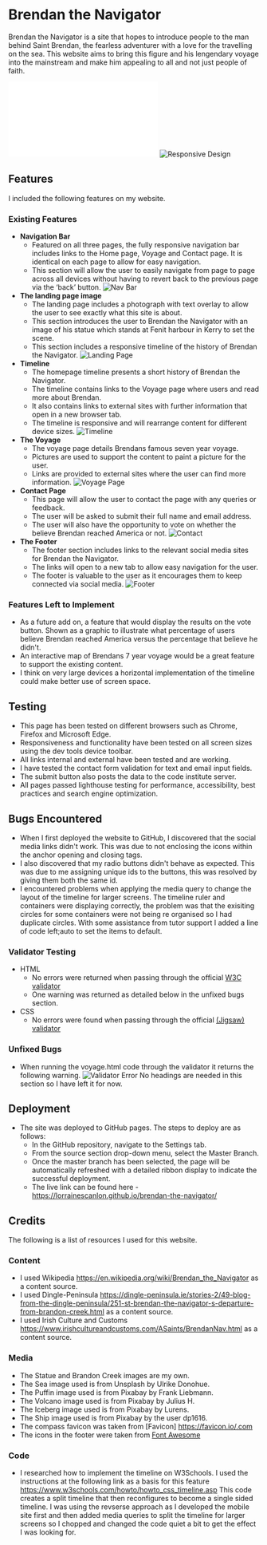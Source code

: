 # Brendan the Navigator
Brendan the Navigator is a site that hopes to introduce people to the man behind Saint Brendan, the fearless adventurer with a love for the travelling on the sea.
This website aims to bring this figure and his lengendary voyage into the mainstream and make him appealing to all and not just people of faith. 

![Wireframe](docs/wireframes/brendanwireframes.pdf)
![Responsive Design](docs/images/responsivebright.PNG)

## Features 
I included the following features on my website.
### Existing Features
- __Navigation Bar__
  - Featured on all three pages, the fully responsive navigation bar includes links to the Home page, Voyage and Contact page. It is identical on each page to allow for easy navigation.
  - This section will allow the user to easily navigate from page to page across all devices without having to revert back to the previous page via the ‘back’ button. 
![Nav Bar](docs/images/navbar.PNG)
- __The landing page image__
  - The landing page includes a photograph with text overlay to allow the user to see exactly what this site is about. 
  - This section introduces the user to Brendan the Navigator with an image of his statue which stands at Fenit harbour in Kerry to set the scene.
  - This section includes a responsive timeline of the history of Brendan the Navigator.
![Landing Page](docs/images/landingimage.PNG)
- __Timeline__
  - The homepage timeline presents a short history of Brendan the Navigator. 
  - The timeline contains links to the Voyage page where users and read more about Brendan. 
  - It also contains links to external sites with further information that open in a new browser tab.
  - The timeline is responsive and will rearrange content for different device sizes.
![Timeline](docs/images/timeline.PNG)    
- __The Voyage__
  - The voyage page details Brendans famous seven year voyage.
  - Pictures are used to support the content to paint a picture for the user. 
  - Links are provided to external sites where the user can find more information.
![Voyage Page](docs/images/voyage.PNG)
- __Contact Page__
  - This page will allow the user to contact the page with any queries or feedback. 
  - The user will be asked to submit their full name and email address.
  - The user will also have the opportunity to vote on whether the believe Brendan reached America or not.
![Contact](docs/images/form.PNG)
- __The Footer__ 
  - The footer section includes links to the relevant social media sites for Brendan the Navigator. 
  - The links will open to a new tab to allow easy navigation for the user. 
  - The footer is valuable to the user as it encourages them to keep connected via social media.
![Footer](docs/images/footer.PNG)

### Features Left to Implement
- As a future add on, a feature that would display the results on the vote button. Shown as a graphic to illustrate what percentage of users 
  believe Brendan reached America versus the percentage that believe he didn't.
- An interactive map of Brendans 7 year voyage would be a great feature to support the existing content.
- I think on very large devices a horizontal implementation of the timeline could make better use of screen space.
## Testing
- This page has been tested on different browsers such as Chrome, Firefox and Microsoft Edge.
- Responsiveness and functionality have been tested on all screen sizes using the dev tools device toolbar.
- All links internal and external have been tested and are working.
- I have tested the contact form validation for text and email input fields. 
- The submit button also posts the data to the code institute server. 
- All pages passed lighthouse testing for performance, accessibility, best practices and search engine optimization. 

## Bugs Encountered
- When I first deployed the website to GitHub, I discovered that the social media links didn't work. 
  This was due to not enclosing the icons within the anchor opening and closing tags.
- I also discovered that my radio buttons didn't behave as expected. 
  This was due to me assigning unique ids to the buttons, this was resolved by giving them both the same id.
- I encountered problems when applying the media query to change the layout of the timeline for larger screens. 
  The timeline ruler and containers were displaying correctly, the problem was that the exisiting circles for some containers were not being re organised so I had duplicate circles. With some assistance from tutor support I added a line of code left;auto to set the items to default.

### Validator Testing 
- HTML
  - No errors were returned when passing through the official [W3C validator](https://validator.w3.org/)
  - One warning was returned as detailed below in the unfixed bugs section.
- CSS
  - No errors were found when passing through the official [(Jigsaw) validator](https://jigsaw.w3.org/)
### Unfixed Bugs
- When running the voyage.html code through the validator it returns the following warning.
  ![Validator Error](docs/images/validatorwarning.PNG)
  No headings are needed in this section so I have left it for now.
 
## Deployment
- The site was deployed to GitHub pages. The steps to deploy are as follows: 
  - In the GitHub repository, navigate to the Settings tab. 
  - From the source section drop-down menu, select the Master Branch.
  - Once the master branch has been selected, the page will be automatically refreshed with a detailed ribbon display to indicate the successful deployment. 
  - The live link can be found here - https://lorrainescanlon.github.io/brendan-the-navigator/
## Credits 
The following is a list of resources I used for this website.
### Content 
- I used Wikipedia https://en.wikipedia.org/wiki/Brendan_the_Navigator as a content source.
- I used Dingle-Peninsula https://dingle-peninsula.ie/stories-2/49-blog-from-the-dingle-peninsula/251-st-brendan-the-navigator-s-departure-from-brandon-creek.html as a content source.
- I used Irish Culture and Customs https://www.irishcultureandcustoms.com/ASaints/BrendanNav.html as a content source.
### Media
- The Statue and Brandon Creek images are my own.
- The Sea image used is from Unsplash by Ulrike Donohue.
- The Puffin image used is from Pixabay by Frank Liebmann.
- The Volcano image used is from Pixabay by Julius H.
- The Iceberg image used is from Pixabay by Lurens.
- The Ship image used is from Pixabay by the user dp1616.
- The compass favicon was taken from [Favicon] https://favicon.io/.com
- The icons in the footer were taken from [Font Awesome](https://fontawesome.com/)
### Code
 - I researched how to implement the timeline on W3Schools. I used the instructions at the following link as a basis for this feature https://www.w3schools.com/howto/howto_css_timeline.asp 
   This code creates a split timeline that then reconfigures to become a single sided timeline. I was using the revserse approach as I developed the mobile site first and then added media queries to split the timeline for larger screens so I chopped and changed the code quiet a bit to get the effect I was looking for.

